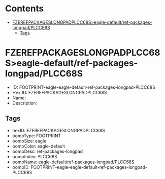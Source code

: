 



Contents
========

* [FZEREFPACKAGESLONGPADPLCC68S>eagle-default/ref-packages-longpad/PLCC68S](#fzerefpackageslongpadplcc68seagle-defaultref-packages-longpadplcc68s)
	* [Tags](#tags)

# FZEREFPACKAGESLONGPADPLCC68S>eagle-default/ref-packages-longpad/PLCC68S

- ID: FOOTPRINT-eagle-eagle-default-ref-packages-longpad-PLCC68S
- Hex ID: FZEREFPACKAGESLONGPADPLCC68S
- Name: 
- Description: 

## Tags

- hexID: FZEREFPACKAGESLONGPADPLCC68S
- oompType: FOOTPRINT
- oompSize: eagle
- oompColor: eagle-default
- oompDesc: ref-packages-longpad
- oompIndex: PLCC68S
- oompName: eagle-default/ref-packages-longpad/PLCC68S
- oompID: FOOTPRINT-eagle-eagle-default-ref-packages-longpad-PLCC68S
